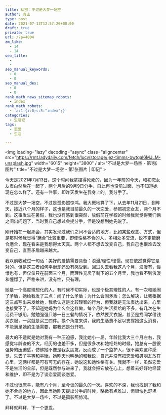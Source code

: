 ```yaml
---
title: 私密：不过是大梦一场空
author: 青山
type: post
date: 2021-07-13T12:57:26+00:00
draft: true
private: true
url: /?p=4004
zm_like:
  - 14
  - 14
seo_title:
  - 
  - 
seo_manual_keywords:
  - 0
  - 0
seo_manual_des:
  - 0
  - 0
rank_math_news_sitemap_robots:
  - index
rank_math_robots:
  - 'a:1:{i:0;s:5:"index";}'
categories:
  - 生活记
tags:
  - 恋爱
  - 生活

---
```

<img loading="lazy" decoding="async" class="aligncenter" src="https://rmt.ladydaily.com/fetch/lucy/storage/jez-timms-bwtgal6MJLM-unsplash.jpg" width="6015" height="3800" / alt="不过是大梦一场空 - 第1张图片" title="不过是大梦一场空 - 第1张图片 | 印记" >

今天是2021年7月13日，这个时间我拿捏得死死的，因为一年前的今天，和初恋女友表白然后在一起了，两个月后的9月9日分手，自此再也没见过面，也不知道她现在怎么样了。还有一件事，即昨天发生在我身上的。我分手了。

不过是大梦一场空，不过是孤影照惊鸿。我大概地算了下，从去年11月21日，到昨天，接近八个月的样子，这也是我目前最久的一次恋爱，参照初恋女友，两个月不到。这事发生在暑假，我也没有感到很突然，放假前在学校的时候我就觉得我们俩之间出问题了，当时我自己想过会提分手，但是没想到她先说了。

刚开始在一起那会，其实发现过我们之间不合适的地方，比如某些观念、方式，但是那时候我觉得“磨合”比较重要，即使性格不合的人，多相处多交流，说不定能磨合磨合，现在看来是我想得太天真。两个人都不想去改变自己，我自己也很难去改变自己，直至矛盾越来越大。

我以前收藏过一句话：美好的爱情需要具备：浪漫/理性/憧憬。现在依然觉得它是对的。但是这三者如何平衡却还没有感受到。回过头去看我这八个月，浪漫有，憧憬也有，但仅仅只在前面三个月，而理性充斥了剩下的五个月里，我也看不到浪漫和憧憬了，严格来讲，没有性，只有理。

她是一个高度理想化的人，有时候不切实际，也是个极其理性的人。有一次和她闹了矛盾，她给我发了三点：闹了什么矛盾；为什么会闹矛盾；怎么解决，让我根据这三点写出来发给她，我承认这是比较理智的行为，但我就是无法表达出来，心里也接受不了。不知道她妈为什么会这样做，每个月的生活费给的不多，有几次在生活费不够用，勉勉强强只够一日三餐的情况下，依然要买衣服，甚至是找同学借钱买衣服，一买就是买三四件。换个角度来讲，我的生活费不足以支撑她这么消费，不能满足她的生活需要，那我还是分开吧。

最大的不适就是她对我有一种压迫感，我比她小一届，年龄比我大三个月左右，我感觉年龄查的不大，经历的也差不多，但是很多次和她相处的时候，她总有一股很强势的压迫感，仿佛她不像是我女朋友，反而成了一个监护人，很不喜欢这种感觉，失去了平等和平衡。她昨天也明确的和我说，自己并没有把恋爱和男朋友放在心里，这两样都是可有可无的存在，她说这和她性格有关。我就不一样，虽然恋爱不是生活的全部，但是既然参与进来了，我就会把它放在心上，想着去好好地经营和维护，即不是为了谈恋爱而谈恋爱。

不过也很庆幸，能有八个月，至今谈的最久的一次。喜欢的不深，我也找到了我和她不合适的地方，因此当她昨天提出分手的时候，略微有点难过，但很快也舒坦了。不过是大梦一场空，不过是孤影照惊鸿。

拜拜就拜拜，下一个更乖。